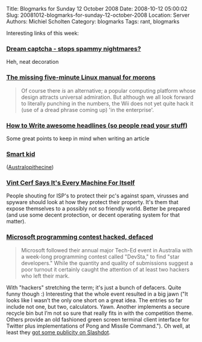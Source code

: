 Title: Blogmarks for Sunday 12 October 2008
Date: 2008-10-12 05:00:02
Slug: 20081012-blogmarks-for-sunday-12-october-2008
Location: Server
Authors: Michiel Scholten
Category: blogmarks
Tags: rant, blogmarks

<p>Interesting links of this week:</p>
<h3><a href="http://blog.makezine.com/archive/2008/10/dream_captcha_stops_spamm.html">Dream captcha - stops spammy nightmares?</a></h3>
<p>Heh, neat decoration</p>
<h3><a href="http://www.theregister.co.uk/2008/04/14/linux_manual/">The missing five-minute Linux manual for morons</a></h3>
<blockquote><p>Of course there <em>is</em> an alternative; a popular computing platform whose design attracts universal admiration. But although we all look forward to literally punching in the numbers, the Wii does not yet quite hack it (use of a dread phrase coming up) 'in the enterprise'.</p></blockquote>
<h3><a href="http://www.jurecuhalev.com/blog/2008/10/08/how-to-write-awesome-headlines-so-people-read-your-stuff/">How to Write awesome headlines (so people read your stuff)</a></h3>
<p>Some great points to keep in mind when writing an article</p>
<h3><a href="http://www.partiallyclips.com/pclipslite.php?id=1023">Smart kid</a></h3>
<p>(<a href="http://en.wikipedia.org/wiki/Australopithecine">Australopithecine</a>)</p>
<h3><a href="http://tech.slashdot.org/article.pl?sid=08/10/01/2122243">Vint Cerf Says It's Every Machine For Itself</a></h3>
<p>People shouting for ISP's to protect their pc's against spam, virusses and spyware should look at how they protect their property. It's them that expose themselves to a possibly not so friendly world. Better be prepared (and use some decent protection, or decent operating system for that matter).</p>
<h3><a href="http://www.itwire.com/content/view/21016/53/">Microsoft programming contest hacked, defaced</a></h3>
<blockquote><p>Microsoft followed their annual major Tech-Ed event in Australia with a week-long programming contest called "DevSta," to find "star developers." While the quantity and quality of submissions suggest a poor turnout it certainly caught the attention of at least two hackers who left their mark.</p></blockquote>

<p>With "hackers" stretching the term; it's just a bunch of defacers. Quite funny though :) Interesting that the whole event resulted in a big jawn ("It looks like I wasn’t the only one short on a great idea. The entries so far include not one, but two, calculators. Yawn. Another implements a secure recycle bin but I’m not so sure that really fits in with the competition theme. Others provide an old fashioned green screen terminal client interface for Twitter plus implementations of Pong and Missile Command."). Oh well, at least they <a href="http://developers.slashdot.org/article.pl?sid=08/10/06/2341255">got some publicity on Slashdot</a>.</p>
